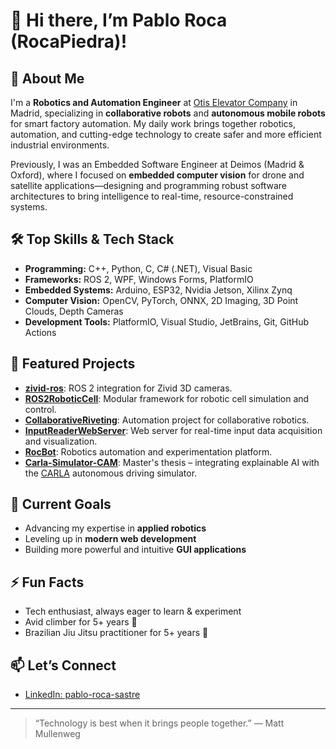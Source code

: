 # 👋 Hi there, I’m Pablo Roca (RocaPiedra)!

## 🚀 About Me

I'm a **Robotics and Automation Engineer** at [Otis Elevator Company](https://www.otis.com/) in Madrid, specializing in **collaborative robots** and **autonomous mobile robots** for smart factory automation. My daily work brings together robotics, automation, and cutting-edge technology to create safer and more efficient industrial environments.

Previously, I was an Embedded Software Engineer at Deimos (Madrid & Oxford), where I focused on **embedded computer vision** for drone and satellite applications—designing and programming robust software architectures to bring intelligence to real-time, resource-constrained systems.

## 🛠️ Top Skills & Tech Stack

- **Programming:** C++, Python, C, C# (.NET), Visual Basic
- **Frameworks:** ROS 2, WPF, Windows Forms, PlatformIO
- **Embedded Systems:** Arduino, ESP32, Nvidia Jetson, Xilinx Zynq
- **Computer Vision:** OpenCV, PyTorch, ONNX, 2D Imaging, 3D Point Clouds, Depth Cameras
- **Development Tools:** PlatformIO, Visual Studio, JetBrains, Git, GitHub Actions

## 🌟 Featured Projects

- [**zivid-ros**](https://github.com/RocaPiedra/zivid-ros): ROS 2 integration for Zivid 3D cameras.
- [**ROS2RoboticCell**](https://github.com/RocaPiedra/ROS2RoboticCell): Modular framework for robotic cell simulation and control.
- [**CollaborativeRiveting**](https://github.com/RocaPiedra/CollaborativeRiveting): Automation project for collaborative robotics.
- [**InputReaderWebServer**](https://github.com/RocaPiedra/InputReaderWebServer): Web server for real-time input data acquisition and visualization.
- [**RocBot**](https://github.com/RocaPiedra/RocBot): Robotics automation and experimentation platform.
- [**Carla-Simulator-CAM**](https://github.com/RocaPiedra/Carla-Simulator-CAM): Master's thesis – integrating explainable AI with the [CARLA](https://carla.org/) autonomous driving simulator.

## 🎯 Current Goals

- Advancing my expertise in **applied robotics**
- Leveling up in **modern web development**
- Building more powerful and intuitive **GUI applications**

## ⚡ Fun Facts

- Tech enthusiast, always eager to learn & experiment
- Avid climber for 5+ years 🧗
- Brazilian Jiu Jitsu practitioner for 5+ years 🥋

## 📫 Let’s Connect

- [LinkedIn: pablo-roca-sastre](https://www.linkedin.com/in/pablo-roca-sastre/)

---

> “Technology is best when it brings people together.” — Matt Mullenweg
